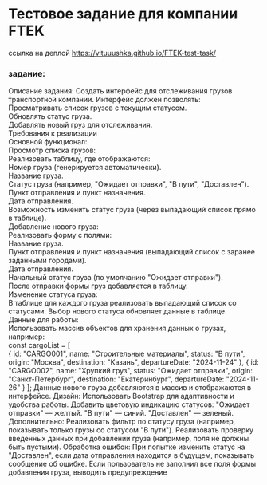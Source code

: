 # Тестовое задание для компании FTEK

ссылка на деплой https://vituuushka.github.io/FTEK-test-task/


### задание:

Описание задания:
Создать интерфейс для отслеживания грузов транспортной компании. Интерфейс должен позволять:  
Просматривать список грузов с текущим статусом.  
Обновлять статус груза.  
Добавлять новый груз для отслеживания.  
Требования к реализации  
Основной функционал:  
Просмотр списка грузов:  
Реализовать таблицу, где отображаются:  
Номер груза (генерируется автоматически).  
Название груза.  
Статус груза (например, "Ожидает отправки", "В пути", "Доставлен").  
Пункт отправления и пункт назначения.  
Дата отправления.  
Возможность изменить статус груза (через выпадающий список прямо в таблице).  
Добавление нового груза:  
Реализовать форму с полями:  
Название груза.  
Пункт отправления и пункт назначения (выпадающий список с заранее заданными городами).  
Дата отправления.  
Начальный статус груза (по умолчанию "Ожидает отправки").  
После отправки формы груз добавляется в таблицу.  
Изменение статуса груза:  
В таблице для каждого груза реализовать выпадающий список со статусами. Выбор нового статуса обновляет данные в таблице.  
Данные для работы:  
Использовать массив объектов для хранения данных о грузах, например:  
const cargoList = [  
  {
    id: "CARGO001",
    name: "Строительные материалы",
    status: "В пути",
    origin: "Москва",
    destination: "Казань",
    departureDate: "2024-11-24"
  },
  {
    id: "CARGO002",
    name: "Хрупкий груз",
    status: "Ожидает отправки",
    origin: "Санкт-Петербург",
    destination: "Екатеринбург",
    departureDate: "2024-11-26"
  }
];
Данные нового груза добавляются в массив и отображаются в интерфейсе.
Дизайн:
Использовать Bootstrap для адаптивности и удобства работы.
Добавить цветовую индикацию статусов:
"Ожидает отправки" — желтый.
"В пути" — синий.
"Доставлен" — зеленый.
Дополнительно:
Реализовать фильтр по статусу груза (например, показывать только грузы со статусом "В пути").
Реализовать проверку введенных данных при добавлении груза (например, поля не должны быть пустыми).
Обработка ошибок:
При попытке изменить статус на "Доставлен", если дата отправления находится в будущем, показывать сообщение об ошибке.
Если пользователь не заполнил все поля формы добавления груза, выводить предупреждение
